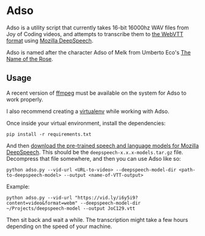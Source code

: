 # Adso

Adso is a utility script that currently takes 16-bit 16000hz WAV files from Joy of Coding videos, and attempts to transcribe them to [the WebVTT format](https://developer.mozilla.org/en-US/docs/Web/API/WebVTT_API) using [Mozilla DeepSpeech](https://github.com/mozilla/DeepSpeech).

Adso is named after the character Adso of Melk from Umberto Eco's [The Name of the Rose](https://en.wikipedia.org/wiki/The_Name_of_the_Rose).

## Usage

A recent version of [ffmpeg](https://www.ffmpeg.org/) must be available on the system for Adso to work properly.

I also recommend creating a [virtualenv](https://virtualenv.pypa.io/en/stable/) while working with Adso.

Once inside your virtual environment, install the dependencies:

    pip install -r requirements.txt

And then [download the pre-trained speech and language models for Mozilla DeepSpeech](https://github.com/mozilla/DeepSpeech/releases). This should be the `deepspeech-x.x.x-models.tar.gz` file. Decompress that file somewhere, and then you can use Adso like so:

    python adso.py --vid-url <URL-to-video> --deepspeech-model-dir <path-to-deepspeech-model> --output <name-of-VTT-output>

Example:

    python adso.py --vid-url "https://vid.ly/i6y5i9?content=video&format=webm" --deepspeech-model-dir ~/Projects/deepspeech-model --output JoC129.vtt

Then sit back and wait a while. The transcription might take a few hours depending on the speed of your machine.
